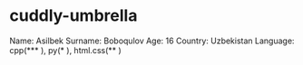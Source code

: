 # cuddly-umbrella
Name: Asilbek
Surname: Boboqulov
Age: 16
Country: Uzbekistan
Language: cpp(***  ), py(*    ), html.css(**   )
